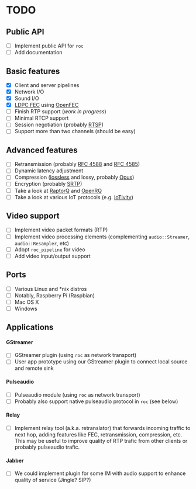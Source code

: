 TODO
====

Public API
----------

- [ ] Implement public API for `roc`
- [ ] Add documentation

Basic features
--------------

- [x] Client and server pipelines
- [x] Network I/O
- [x] Sound I/O
- [x] [LDPC FEC](https://en.wikipedia.org/wiki/Low-density_parity-check_code) using [OpenFEC](http://openfec.org/)
- [ ] Finish RTP support (*work in progress*)
- [ ] Minimal RTCP support
- [ ] Session negotiation (probably  [RTSP](https://en.wikipedia.org/wiki/Real_Time_Streaming_Protocol))
- [ ] Support more than two channels (should be easy)

Advanced features
-----------------

- [ ] Retransmission (probably [RFC 4588](https://tools.ietf.org/html/rfc4588) and
[RFC 4585](https://tools.ietf.org/html/rfc4585))
- [ ] Dynamic latency adjustment
- [ ] Compression ([lossless](https://en.wikipedia.org/wiki/Lossless_compression#Audio) and lossy,
probably [Opus](https://www.opus-codec.org/))
- [ ] Encryption (probably [SRTP](https://en.wikipedia.org/wiki/Secure_Real-time_Transport_Protocol))
- [ ] Take a look at [RaptorQ](https://tools.ietf.org/html/rfc6330) and [OpenRQ](https://github.com/openrq-team/OpenRQ)
- [ ] Take a look at various IoT protocols (e.g. [IoTivity](https://www.iotivity.org/))

Video support
-------------

- [ ] Implement video packet formats (RTP)
- [ ] Implement video processing elements (complementing `audio::Streamer`, `audio::Resampler`, etc)
- [ ] Adopt `roc_pipeline` for video
- [ ] Add video input/output support

Ports
-----

- [ ] Various Linux and *nix distros
- [ ] Notably, Raspberry Pi (Raspbian)
- [ ] Mac OS X
- [ ] Windows

Applications
------------

#### GStreamer

- [ ] GStreamer plugin (using `roc` as network transport)
- [ ] User app prototype using our GStreamer plugin to connect local source and remote sink

#### Pulseaudio 

- [ ] Pulseaudio module (using `roc` as network transport)
- [ ] Probably also support native pulseaudio protocol in `roc` (see below)

#### Relay

- [ ] Implement relay tool (a.k.a. retranslator) that forwards incoming traffic to next hop, adding features
  like FEC, retransmission, compression, etc. This may be useful to improve quality of RTP trafic from
  other clients or probably pulseaudio trafic.

#### Jabber

- [ ] We could implement plugin for some IM with audio support to enhance quality of service (Jingle? SIP?)

